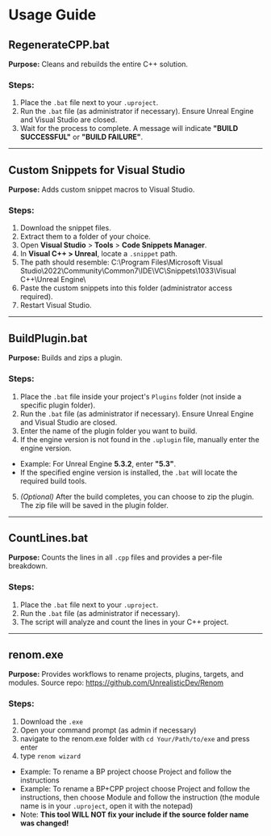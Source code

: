 # Usage Guide  

## **RegenerateCPP.bat**  
**Purpose:** Cleans and rebuilds the entire C++ solution.  

### **Steps:**  
1. Place the `.bat` file next to your `.uproject`.  
2. Run the `.bat` file (as administrator if necessary). Ensure Unreal Engine and Visual Studio are closed.  
3. Wait for the process to complete. A message will indicate **"BUILD SUCCESSFUL"** or **"BUILD FAILURE"**.  

---

## **Custom Snippets for Visual Studio**  
**Purpose:** Adds custom snippet macros to Visual Studio.  

### **Steps:**  
1. Download the snippet files.  
2. Extract them to a folder of your choice.  
3. Open **Visual Studio** > **Tools** > **Code Snippets Manager**.  
4. In **Visual C++ > Unreal**, locate a `.snippet` path.  
5. The path should resemble:  C:\Program Files\Microsoft Visual Studio\2022\Community\Common7\IDE\VC\Snippets\1033\Visual C++\Unreal Engine\
6. Paste the custom snippets into this folder (administrator access required).  
7. Restart Visual Studio.  

---

## **BuildPlugin.bat**  
**Purpose:** Builds and zips a plugin.  

### **Steps:**  
1. Place the `.bat` file inside your project's `Plugins` folder (not inside a specific plugin folder).  
2. Run the `.bat` file (as administrator if necessary). Ensure Unreal Engine and Visual Studio are closed.  
3. Enter the name of the plugin folder you want to build.  
4. If the engine version is not found in the `.uplugin` file, manually enter the engine version.  
- Example: For Unreal Engine **5.3.2**, enter **"5.3"**.  
- If the specified engine version is installed, the `.bat` will locate the required build tools.  
5. *(Optional)* After the build completes, you can choose to zip the plugin. The zip file will be saved in the plugin folder.  

---

## **CountLines.bat**  
**Purpose:** Counts the lines in all `.cpp` files and provides a per-file breakdown.  

### **Steps:**  
1. Place the `.bat` file next to your `.uproject`.  
2. Run the `.bat` file (as administrator if necessary).  
3. The script will analyze and count the lines in your C++ project.

---

## **renom.exe**  
**Purpose:** Provides workflows to rename projects, plugins, targets, and modules. 
Source repo: https://github.com/UnrealisticDev/Renom

### **Steps:**  
1. Download the `.exe`
2. Open your command prompt (as admin if necessary) 
3. navigate to the renom.exe folder with `cd Your/Path/to/exe` and press enter
4. type `renom wizard`
- Example: To rename a BP project choose Project and follow the instructions 
- Example: To rename a BP+CPP project choose Project and follow the instructions, then choose Module and follow the instruction (the module name is in your `.uproject`, open it with the notepad)
- Note: **This tool WILL NOT fix your include if the source folder name was changed!**

